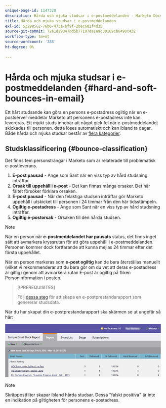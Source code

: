 ```yaml
---
unique-page-id: 1147328
description: Hårda och mjuka studsar i e-postmeddelanden - Marketo Docs - produktdokumentation
title: Hårda och mjuka studsar i e-postmeddelanden
exl-id: 53298562-76b6-473a-bf9f-2bec682f4d35
source-git-commit: 72e1d29347bd5b77107da1e9c30169cb6490c432
workflow-type: tm+mt
source-wordcount: '288'
ht-degree: 0%

---
```


# Hårda och mjuka studsar i e-postmeddelanden {#hard-and-soft-bounces-in-email}

Ett hårt studsande kan göra en persons e-postadress ogiltig när en e-postserver meddelar Marketo att personens e-postadress inte kan levereras. Ett mjukt studs innebär att något gick fel när e-postmeddelandet skickades till personen. detta löses automatiskt och kan ibland ta dagar. Både hårda och mjuka studsar består av [flera kategorier](https://nation.marketo.com/t5/Knowledgebase/Maintaining-a-Directory-of-Leads-Bouncing-Emails/ta-p/300838).

## Studsklassificering {#bounce-classification}

Det finns fem personsträngar i Marketo som är relaterade till problematisk e-postleverans.

1. **E-post pausad** - Ange som Sant när en viss typ av hård studsning inträffar.
1. **Orsak till uppehåll i e-post** - Det kan finnas många orsaker. Det här fältet försöker förklara orsaken.
1. **E-post pausad** - När den felaktiga studsen inträffar gör Marketo uppehåll i utskicket till personen i 24 timmar från den här tidsstämpeln.
1. **Ogiltig e-postadress** - Ange som Sant när en viss typ av hård studsning inträffar.
1. **Ogiltig e-postorsak** - Orsaken till den hårda studsen.

>[!NOTE]
>
>När en person når **e-postmeddelandet har pausats** status, det finns inget sätt att avmarkera kryssrutan för att göra uppehåll i e-postmeddelanden. Personen kommer dock fortfarande att kunna mejlas 24 timmar efter det första uppehållet.
>
>När en person markeras som **e-post ogiltig** kan de bara återställas manuellt (vilket vi rekommenderar att du bara gör om du vet att deras e-postadress är giltig) genom att avmarkera rutan E-post är ogiltig på fliken Personinformation i posten.

>[!PREREQUISITES]
>
>Följ [dessa steg](/help/marketo/product-docs/email-marketing/email-programs/email-program-data/email-performance-report.md) för att skapa en e-postprestandarapport som genererar studsdata.

När du har skapat din e-postprestandarapport ska skärmen se ut ungefär så här:

![](assets/soft-hard-bounce.png)

>[!NOTE]
>
>Skräppostfilter skapar ibland hårda studsar. Dessa &quot;falskt positiva&quot; är inte en indikation på giltigheten för personens e-postadress.

